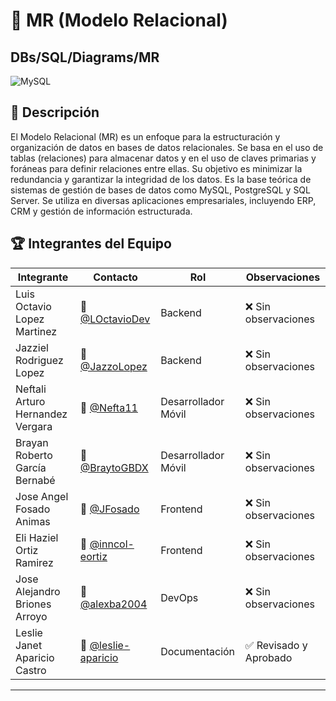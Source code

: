 # 📂 MR (Modelo Relacional) 
## DBs/SQL/Diagrams/MR
![MySQL](https://img.shields.io/badge/MySQL-005C84?style=for-the-badge&logo=mysql&logoColor=white)

 ## 📌 Descripción

El Modelo Relacional (MR) es un enfoque para la estructuración y organización de datos en bases de datos relacionales. Se basa en el uso de tablas (relaciones) para almacenar datos y en el uso de claves primarias y foráneas para definir relaciones entre ellas. Su objetivo es minimizar la redundancia y garantizar la integridad de los datos. Es la base teórica de sistemas de gestión de bases de datos como MySQL, PostgreSQL y SQL Server. Se utiliza en diversas aplicaciones empresariales, incluyendo ERP, CRM y gestión de información estructurada.

## 🏆 Integrantes del Equipo

| Integrante                       | Contacto             | Rol                 | Observaciones     |
| -------------------------------- | -------------------- | ------------------- | ----------------- |
| Luis Octavio Lopez Martinez      | 📧 [@LOctavioDev](https://github.com/LOctavioDev)     | Backend             | ❌ Sin observaciones |
| Jazziel Rodriguez Lopez          | 📧 [@JazzoLopez](https://github.com/JazzoLopez)       | Backend             | ❌ Sin observaciones |
| Neftali Arturo Hernandez Vergara | 📧 [@Nefta11](https://github.com/Nefta11)          | Desarrollador Móvil | ❌ Sin observaciones |
| Brayan Roberto García Bernabé    | 📧 [@BraytoGBDX](https://github.com/BraytoGBDX)      | Desarrollador Móvil | ❌ Sin observaciones |
| Jose Angel Fosado Animas         | 📧 [@JFosado](https://github.com/JFosado)          | Frontend            | ❌ Sin observaciones |
| Eli Haziel Ortiz Ramirez         | 📧 [@inncol-eortiz](https://github.com/inncol-eortiz)        | Frontend            | ❌ Sin observaciones |
| Jose Alejandro Briones Arroyo    | 📧 [@alexba2004](https://github.com/alexba2004)      | DevOps              | ❌ Sin observaciones |
| Leslie Janet Aparicio Castro    | 📧 [@leslie-aparicio](https://github.com/leslie-aparicio)  | Documentación       | ✅ Revisado y Aprobado |

---
